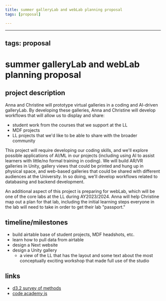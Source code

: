 ```yaml
---
title: summer galleryLab and webLab planning proposal
tags: [proposal]

---
```


---
tags: proposal
---

# summer galleryLab and webLab planning proposal

## project description

Anna and Christine will prototype virtual galleries in a coding and AI-driven galleryLab. By developing these galleries, Anna and Christine will develop workflows that will allow us to display and share:
* student work from the courses that we support at the LL
* MDF projects 
* LL projects that we'd like to be able to share with the broader community

This project will require developing our coding skills, and we'll explore possible applications of AI/ML in our projects (including using AI to assist learners with little/no formal training in coding). We will build AR/VR galleries in Unity, gallery views that could be printed and hung up in physical space, and web-based galleries that could be shared with different audiences at the University. In so doing, we'll develop workflows related to databasing and backend development.

An additional aspect of this project is preparing for webLab, which will be one of the core labs at the LL during AY2023/2024. Anna will help Christine map out a plan for that lab, including the initial learning steps everyone in the lab will need to take in order to get their lab "passport."

## timeline/milestones
* build airtable base of student projects, MDF headshots, etc.
* learn how to pull data from airtable
* design a Next website
* design a Unity gallery
    * a view of the LL that has the layout and some text about the most conceptually exciting workshop that made full use of the studio

## links
* [d3.2 survey of methods](https://clsinfra.io/resources/d3-2-methods/)
* [code academy js](https://www.codecademy.com/courses/introduction-to-javascript/informationals/learn-javascript-welcome)

